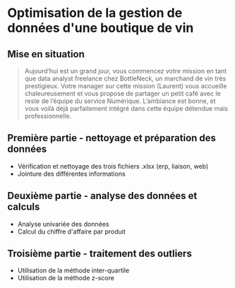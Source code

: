 # Optimisation de la gestion de données d'une boutique de vin

## Mise en situation

> Aujourd’hui est un grand jour, vous commencez votre mission en tant que data analyst freelance chez BottleNeck, un marchand de vin très prestigieux. Votre manager sur cette mission (Laurent) vous accueille chaleureusement et vous propose de partager un petit café avec le reste de l’équipe du service Numérique. L’ambiance est bonne, et vous voilà déjà parfaitement intégré dans cette équipe détendue mais professionnelle.

## Première partie - nettoyage et préparation des données
 - Vérification et nettoyage des trois fichiers .xlsx (erp, liaison, web)
 - Jointure des différentes informations


## Deuxième partie - analyse des données et calculs
 - Analyse univariée des données
 - Calcul du chiffre d'affaire par produit


## Troisième partie - traitement des outliers
 - Utilisation de la méthode inter-quartile
 - Utilisation de la méthode z-score